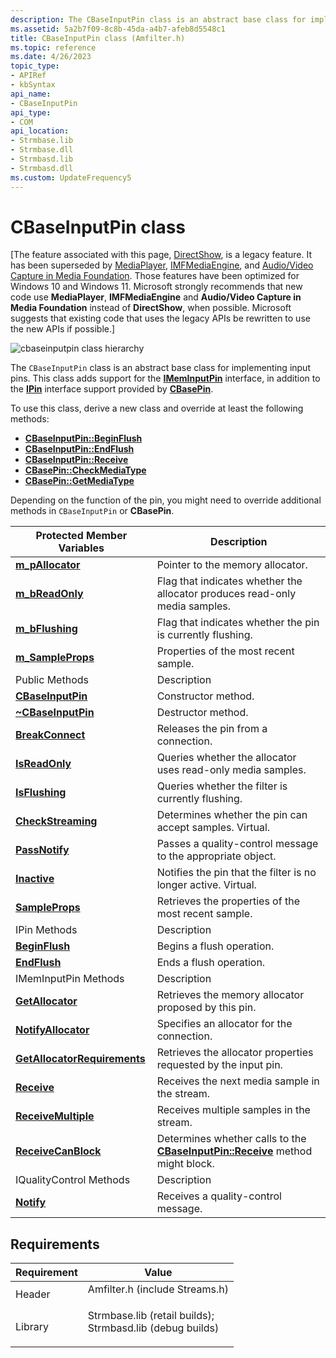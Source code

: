 ```yaml
---
description: The CBaseInputPin class is an abstract base class for implementing input pins. This class adds support for the IMemInputPin interface, in addition to the IPin interface support provided by CBasePin.
ms.assetid: 5a2b7f09-8c8b-45da-a4b7-afeb8d5548c1
title: CBaseInputPin class (Amfilter.h)
ms.topic: reference
ms.date: 4/26/2023
topic_type: 
- APIRef
- kbSyntax
api_name: 
- CBaseInputPin
api_type: 
- COM
api_location: 
- Strmbase.lib
- Strmbase.dll
- Strmbasd.lib
- Strmbasd.dll
ms.custom: UpdateFrequency5
---
```


# CBaseInputPin class

\[The feature associated with this page, [DirectShow](/windows/win32/directshow/directshow), is a legacy feature. It has been superseded by [MediaPlayer](/uwp/api/Windows.Media.Playback.MediaPlayer), [IMFMediaEngine](/windows/win32/api/mfmediaengine/nn-mfmediaengine-imfmediaengine), and [Audio/Video Capture in Media Foundation](windows/win32/medfound/audio-video-capture-in-media-foundation). Those features have been optimized for Windows 10 and Windows 11. Microsoft strongly recommends that new code use **MediaPlayer**, **IMFMediaEngine** and **Audio/Video Capture in Media Foundation** instead of **DirectShow**, when possible. Microsoft suggests that existing code that uses the legacy APIs be rewritten to use the new APIs if possible.\]

![cbaseinputpin class hierarchy](images/filter07.png)

The `CBaseInputPin` class is an abstract base class for implementing input pins. This class adds support for the [**IMemInputPin**](/windows/desktop/api/Strmif/nn-strmif-imeminputpin) interface, in addition to the [**IPin**](/windows/desktop/api/Strmif/nn-strmif-ipin) interface support provided by [**CBasePin**](cbasepin.md).

To use this class, derive a new class and override at least the following methods:

-   [**CBaseInputPin::BeginFlush**](cbaseinputpin-beginflush.md)
-   [**CBaseInputPin::EndFlush**](cbaseinputpin-endflush.md)
-   [**CBaseInputPin::Receive**](cbaseinputpin-receive.md)
-   [**CBasePin::CheckMediaType**](cbasepin-checkmediatype.md)
-   [**CBasePin::GetMediaType**](cbasepin-getmediatype.md)

Depending on the function of the pin, you might need to override additional methods in `CBaseInputPin` or **CBasePin**.



| Protected Member Variables                                                 | Description                                                                                                 |
|----------------------------------------------------------------------------|-------------------------------------------------------------------------------------------------------------|
| [**m\_pAllocator**](cbaseinputpin-m-pallocator.md)                        | Pointer to the memory allocator.                                                                            |
| [**m\_bReadOnly**](cbaseinputpin-m-breadonly.md)                          | Flag that indicates whether the allocator produces read-only media samples.                                 |
| [**m\_bFlushing**](cbaseinputpin-m-bflushing.md)                          | Flag that indicates whether the pin is currently flushing.                                                  |
| [**m\_SampleProps**](cbaseinputpin-m-sampleprops.md)                      | Properties of the most recent sample.                                                                       |
| Public Methods                                                             | Description                                                                                                 |
| [**CBaseInputPin**](cbaseinputpin-cbaseinputpin.md)                       | Constructor method.                                                                                         |
| [**~CBaseInputPin**](cbaseinputpin--cbaseinputpin.md)                     | Destructor method.                                                                                          |
| [**BreakConnect**](cbaseinputpin-breakconnect.md)                         | Releases the pin from a connection.                                                                         |
| [**IsReadOnly**](cbaseinputpin-isreadonly.md)                             | Queries whether the allocator uses read-only media samples.                                                 |
| [**IsFlushing**](cbaseinputpin-isflushing.md)                             | Queries whether the filter is currently flushing.                                                           |
| [**CheckStreaming**](cbaseinputpin-checkstreaming.md)                     | Determines whether the pin can accept samples. Virtual.                                                     |
| [**PassNotify**](cbaseinputpin-passnotify.md)                             | Passes a quality-control message to the appropriate object.                                                 |
| [**Inactive**](cbaseinputpin-inactive.md)                                 | Notifies the pin that the filter is no longer active. Virtual.                                              |
| [**SampleProps**](cbaseinputpin-sampleprops.md)                           | Retrieves the properties of the most recent sample.                                                         |
| IPin Methods                                                               | Description                                                                                                 |
| [**BeginFlush**](cbaseinputpin-beginflush.md)                             | Begins a flush operation.                                                                                   |
| [**EndFlush**](cbaseinputpin-endflush.md)                                 | Ends a flush operation.                                                                                     |
| IMemInputPin Methods                                                       | Description                                                                                                 |
| [**GetAllocator**](cbaseinputpin-getallocator.md)                         | Retrieves the memory allocator proposed by this pin.                                                        |
| [**NotifyAllocator**](cbaseinputpin-notifyallocator.md)                   | Specifies an allocator for the connection.                                                                  |
| [**GetAllocatorRequirements**](cbaseinputpin-getallocatorrequirements.md) | Retrieves the allocator properties requested by the input pin.                                              |
| [**Receive**](cbaseinputpin-receive.md)                                   | Receives the next media sample in the stream.                                                               |
| [**ReceiveMultiple**](cbaseinputpin-receivemultiple.md)                   | Receives multiple samples in the stream.                                                                    |
| [**ReceiveCanBlock**](cbaseinputpin-receivecanblock.md)                   | Determines whether calls to the [**CBaseInputPin::Receive**](cbaseinputpin-receive.md) method might block. |
| IQualityControl Methods                                                    | Description                                                                                                 |
| [**Notify**](cbaseinputpin-notify.md)                                     | Receives a quality-control message.                                                                         |



 

## Requirements



| Requirement | Value |
|--------------------|--------------------------------------------------------------------------------------------------------------------------------------------------------------------------------------------|
| Header<br/>  | <dl> <dt>Amfilter.h (include Streams.h)</dt> </dl>                                                                                  |
| Library<br/> | <dl> <dt>Strmbase.lib (retail builds); </dt> <dt>Strmbasd.lib (debug builds)</dt> </dl> |



 

 




